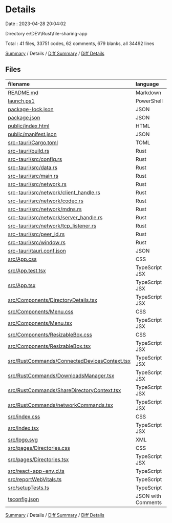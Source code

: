 # Details

Date : 2023-04-28 20:04:02

Directory e:\\DEV\\Rust\\file-sharing-app

Total : 41 files,  33751 codes, 62 comments, 679 blanks, all 34492 lines

[Summary](results.md) / Details / [Diff Summary](diff.md) / [Diff Details](diff-details.md)

## Files
| filename | language | code | comment | blank | total |
| :--- | :--- | ---: | ---: | ---: | ---: |
| [README.md](/README.md) | Markdown | 26 | 0 | 21 | 47 |
| [launch.ps1](/launch.ps1) | PowerShell | 2 | 0 | 0 | 2 |
| [package-lock.json](/package-lock.json) | JSON | 30,267 | 0 | 1 | 30,268 |
| [package.json](/package.json) | JSON | 59 | 0 | 1 | 60 |
| [public/index.html](/public/index.html) | HTML | 20 | 23 | 1 | 44 |
| [public/manifest.json](/public/manifest.json) | JSON | 25 | 0 | 1 | 26 |
| [src-tauri/Cargo.toml](/src-tauri/Cargo.toml) | TOML | 38 | 5 | 5 | 48 |
| [src-tauri/build.rs](/src-tauri/build.rs) | Rust | 3 | 0 | 1 | 4 |
| [src-tauri/src/config.rs](/src-tauri/src/config.rs) | Rust | 99 | 0 | 25 | 124 |
| [src-tauri/src/data.rs](/src-tauri/src/data.rs) | Rust | 77 | 0 | 16 | 93 |
| [src-tauri/src/main.rs](/src-tauri/src/main.rs) | Rust | 102 | 0 | 21 | 123 |
| [src-tauri/src/network.rs](/src-tauri/src/network.rs) | Rust | 45 | 0 | 10 | 55 |
| [src-tauri/src/network/client_handle.rs](/src-tauri/src/network/client_handle.rs) | Rust | 411 | 0 | 101 | 512 |
| [src-tauri/src/network/codec.rs](/src-tauri/src/network/codec.rs) | Rust | 106 | 1 | 33 | 140 |
| [src-tauri/src/network/mdns.rs](/src-tauri/src/network/mdns.rs) | Rust | 152 | 0 | 30 | 182 |
| [src-tauri/src/network/server_handle.rs](/src-tauri/src/network/server_handle.rs) | Rust | 694 | 0 | 134 | 828 |
| [src-tauri/src/network/tcp_listener.rs](/src-tauri/src/network/tcp_listener.rs) | Rust | 19 | 0 | 7 | 26 |
| [src-tauri/src/peer_id.rs](/src-tauri/src/peer_id.rs) | Rust | 44 | 0 | 12 | 56 |
| [src-tauri/src/window.rs](/src-tauri/src/window.rs) | Rust | 17 | 0 | 6 | 23 |
| [src-tauri/tauri.conf.json](/src-tauri/tauri.conf.json) | JSON | 107 | 0 | 0 | 107 |
| [src/App.css](/src/App.css) | CSS | 49 | 0 | 13 | 62 |
| [src/App.test.tsx](/src/App.test.tsx) | TypeScript JSX | 8 | 0 | 2 | 10 |
| [src/App.tsx](/src/App.tsx) | TypeScript JSX | 97 | 0 | 18 | 115 |
| [src/Components/DirectoryDetails.tsx](/src/Components/DirectoryDetails.tsx) | TypeScript JSX | 262 | 0 | 30 | 292 |
| [src/Components/Menu.css](/src/Components/Menu.css) | CSS | 15 | 0 | 2 | 17 |
| [src/Components/Menu.tsx](/src/Components/Menu.tsx) | TypeScript JSX | 56 | 0 | 6 | 62 |
| [src/Components/ResizableBox.css](/src/Components/ResizableBox.css) | CSS | 39 | 0 | 6 | 45 |
| [src/Components/ResizableBox.tsx](/src/Components/ResizableBox.tsx) | TypeScript JSX | 51 | 0 | 8 | 59 |
| [src/RustCommands/ConnectedDevicesContext.tsx](/src/RustCommands/ConnectedDevicesContext.tsx) | TypeScript JSX | 45 | 0 | 14 | 59 |
| [src/RustCommands/DownloadsManager.tsx](/src/RustCommands/DownloadsManager.tsx) | TypeScript JSX | 107 | 4 | 22 | 133 |
| [src/RustCommands/ShareDirectoryContext.tsx](/src/RustCommands/ShareDirectoryContext.tsx) | TypeScript JSX | 142 | 21 | 39 | 202 |
| [src/RustCommands/networkCommands.tsx](/src/RustCommands/networkCommands.tsx) | TypeScript JSX | 48 | 0 | 12 | 60 |
| [src/index.css](/src/index.css) | CSS | 28 | 0 | 6 | 34 |
| [src/index.tsx](/src/index.tsx) | TypeScript JSX | 33 | 3 | 7 | 43 |
| [src/logo.svg](/src/logo.svg) | XML | 1 | 0 | 0 | 1 |
| [src/pages/Directories.css](/src/pages/Directories.css) | CSS | 48 | 0 | 10 | 58 |
| [src/pages/Directories.tsx](/src/pages/Directories.tsx) | TypeScript JSX | 369 | 0 | 52 | 421 |
| [src/react-app-env.d.ts](/src/react-app-env.d.ts) | TypeScript | 0 | 1 | 1 | 2 |
| [src/reportWebVitals.ts](/src/reportWebVitals.ts) | TypeScript | 13 | 0 | 3 | 16 |
| [src/setupTests.ts](/src/setupTests.ts) | TypeScript | 1 | 4 | 1 | 6 |
| [tsconfig.json](/tsconfig.json) | JSON with Comments | 26 | 0 | 1 | 27 |

[Summary](results.md) / Details / [Diff Summary](diff.md) / [Diff Details](diff-details.md)